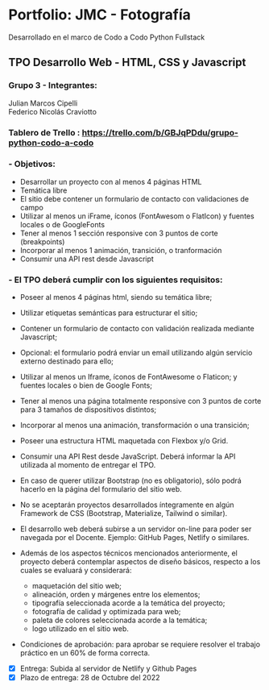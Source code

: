 # Portfolio: JMC - Fotografía
Desarrollado en el marco de Codo a Codo Python Fullstack
## TPO Desarrollo Web - HTML, CSS y Javascript
### Grupo 3 - Integrantes:

Julian Marcos Cipelli <br />
Federico Nicolás Craviotto

### Tablero de Trello : https://trello.com/b/GBJqPDdu/grupo-python-codo-a-codo

### - Objetivos:
 - Desarrollar un proyecto con al menos 4 páginas HTML
 - Temática libre
 - El sitio debe contener un formulario de contacto con validaciones de campo
 - Utilizar al menos un iFrame, íconos (FontAwesom o FlatIcon) y fuentes locales o de GoogleFonts
 - Tener al menos 1 sección responsive con 3 puntos de corte (breakpoints)
 - Incorporar al menos 1 animación, transición, o tranformación
 - Consumir una API rest desde Javascript

### - El TPO deberá cumplir con los siguientes requisitos:

- Poseer al menos 4 páginas html, siendo su temática libre;
- Utilizar etiquetas semánticas para estructurar el sitio;
- Contener un formulario de contacto con validación realizada mediante Javascript;
- Opcional: el formulario podrá enviar un email utilizando algún servicio externo
destinado para ello;
- Utilizar al menos un Iframe, íconos de FontAwesome o Flaticon; y fuentes locales o
bien de Google Fonts;
- Tener al menos una página totalmente responsive con 3 puntos de corte para 3
tamaños de dispositivos distintos;
- Incorporar al menos una animación, transformación o una transición;
- Poseer una estructura HTML maquetada con Flexbox y/o Grid.
- Consumir una API Rest desde JavaScript. Deberá informar la API utilizada al
momento de entregar el TPO.
- En caso de querer utilizar Bootstrap (no es obligatorio), sólo podrá hacerlo en la
página del formulario del sitio web.
 - No se aceptarán proyectos desarrollados
íntegramente en algún Framework de CSS (Bootstrap, Materialize, Tailwind o
similar).
- El desarrollo web deberá subirse a un servidor on-line para poder ser navegada por
el Docente. Ejemplo: GitHub Pages, Netlify o similares.
- Además de los aspectos técnicos mencionados anteriormente, el proyecto deberá
contemplar aspectos de diseño básicos, respecto a los cuales se evaluará y considerará:
  - maquetación del sitio web;
  - alineación, orden y márgenes entre los elementos;
  - tipografía seleccionada acorde a la temática del
proyecto;
  - fotografía de calidad y optimizada para web;
  - paleta de colores seleccionada acorde a la temática;
  - logo utilizado en el sitio web.

- Condiciones de aprobación: para aprobar se requiere resolver el trabajo práctico en un
60% de forma correcta.

- [x] Entrega: Subida al servidor de Netlify y Github Pages
- [x] Plazo de entrega: 28 de Octubre del 2022
